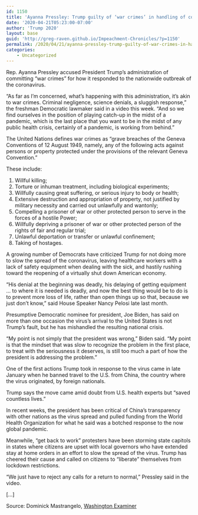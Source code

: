 ```yaml
---
id: 1150
title: 'Ayanna Pressley: Trump guilty of ‘war crimes’ in handling of coronavirus crisis'
date: '2020-04-21T05:23:00-07:00'
author: 'Trump 2020'
layout: base
guid: 'http://greg-raven.github.io/Impeachment-Chronicles/?p=1150'
permalink: /2020/04/21/ayanna-pressley-trump-guilty-of-war-crimes-in-handling-of-coronavirus-crisis/
categories:
    - Uncategorized
---
```


Rep. Ayanna Pressley accused President Trump’s administration of committing “war crimes” for how it responded to the nationwide outbreak of the coronavirus.

“As far as I’m concerned, what’s happening with this administration, it’s akin to war crimes. Criminal negligence, science denials, a sluggish response,” the freshman Democratic lawmaker said in a video this week. “And so we find ourselves in the position of playing catch-up in the midst of a pandemic, which is the last place that you want to be in the midst of any public health crisis, certainly of a pandemic, is working from behind.”

The United Nations defines war crimes as “grave breaches of the Geneva Conventions of 12 August 1949, namely, any of the following acts against persons or property protected under the provisions of the relevant Geneva Convention.”

These include:

1. Willful killing;
2. Torture or inhuman treatment, including biological experiments;
3. Willfully causing great suffering, or serious injury to body or health;
4. Extensive destruction and appropriation of property, not justified by military necessity and carried out unlawfully and wantonly;
5. Compelling a prisoner of war or other protected person to serve in the forces of a hostile Power;
6. Willfully depriving a prisoner of war or other protected person of the rights of fair and regular trial;
7. Unlawful deportation or transfer or unlawful confinement;
8. Taking of hostages.

A growing number of Democrats have criticized Trump for not doing more to slow the spread of the coronavirus, leaving healthcare workers with a lack of safety equipment when dealing with the sick, and hastily rushing toward the reopening of a virtually shut down American economy.

“His denial at the beginning was deadly, his delaying of getting equipment … to where it is needed is deadly, and now the best thing would be to do is to prevent more loss of life, rather than open things up so that, because we just don’t know,” said House Speaker Nancy Pelosi late last month.

Presumptive Democratic nominee for president, Joe Biden, has said on more than one occasion the virus’s arrival to the United States is not Trump’s fault, but he has mishandled the resulting national crisis.

“My point is not simply that the president was wrong,” Biden said. “My point is that the mindset that was slow to recognize the problem in the first place, to treat with the seriousness it deserves, is still too much a part of how the president is addressing the problem.”

One of the first actions Trump took in response to the virus came in late January when he banned travel to the U.S. from China, the country where the virus originated, by foreign nationals.

Trump says the move came amid doubt from U.S. health experts but “saved countless lives.”

In recent weeks, the president has been critical of China’s transparency with other nations as the virus spread and pulled funding from the World Health Organization for what he said was a botched response to the now global pandemic.

Meanwhile, “get back to work” protesters have been storming state capitols in states where citizens are upset with local governors who have extended stay at home orders in an effort to slow the spread of the virus. Trump has cheered their cause and called on citizens to “liberate” themselves from lockdown restrictions.

“We just have to reject any calls for a return to normal,” Pressley said in the video.

\[…\]

Source: Dominick Mastrangelo, [Washington Examiner](https://www.washingtonexaminer.com/news/pressley-trump-guilty-of-war-crimes-in-handling-of-coronavirus-crisis)